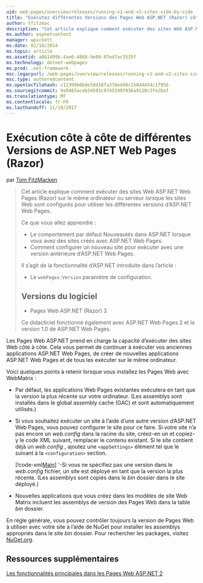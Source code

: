 ```yaml
---
uid: web-pages/overview/releases/running-v1-and-v2-sites-side-by-side
title: "Exécutez différentes Versions des Pages Web ASP.NET (Razor) côte à côte | Documents Microsoft"
author: tfitzmac
description: "Cet article explique comment exécuter des sites Web ASP.NET Web Pages (Razor) sur le même ordinateur ou serveur lorsque les sites Web sont configurés pour utiliser des versions différentes..."
ms.author: aspnetcontent
manager: wpickett
ms.date: 02/10/2014
ms.topic: article
ms.assetid: a861409b-4ae6-4868-9e09-87edfac3535f
ms.technology: dotnet-webpages
ms.prod: .net-framework
msc.legacyurl: /web-pages/overview/releases/running-v1-and-v2-sites-side-by-side
msc.type: authoredcontent
ms.openlocfilehash: c11399b0bde59d18fa378ed48c15844454c1f956
ms.sourcegitcommit: 9a9483aceb34591c97451997036a9120c3fe2baf
ms.translationtype: MT
ms.contentlocale: fr-FR
ms.lasthandoff: 11/10/2017
---
```

<a name="running-different-versions-of-aspnet-web-pages-razor-side-by-side"></a>Exécution côte à côte de différentes Versions de ASP.NET Web Pages (Razor)
====================
par [Tom FitzMacken](https://github.com/tfitzmac)

> Cet article explique comment exécuter des sites Web ASP.NET Web Pages (Razor) sur le même ordinateur ou serveur lorsque les sites Web sont configurés pour utiliser les différentes versions d’ASP.NET Web Pages.
> 
> Ce que vous allez apprendre :
> 
> - Le comportement par défaut Nouveautés dans ASP.NET lorsque vous avez des sites créés avec ASP.NET Web Pages.
> - Comment configurer un nouveau site pour exécuter avec une version antérieure d’ASP.NET Web Pages.
>   
> 
> Il s’agit de la fonctionnalité d’ASP.NET introduite dans l’article :
> 
> - Le `webPages:Version` paramètre de configuration.
>   
> 
> ## <a name="software-versions"></a>Versions du logiciel
> 
> 
> - Pages Web ASP.NET (Razor) 3
>   
> 
> Ce didacticiel fonctionne également avec ASP.NET Web Pages 2 et la version 1.0 de ASP.NET Web Pages.


Les Pages Web ASP.NET prend en charge la capacité d’exécuter des sites Web côte à côte. Cela vous permet de continuer à exécuter vos anciennes applications ASP.NET Web Pages, de créer de nouvelles applications ASP.NET Web Pages et de tous les exécuter sur le même ordinateur.

Voici quelques points à retenir lorsque vous installez les Pages Web avec WebMatrix :

- Par défaut, les applications Web Pages existantes exécutera en tant que la version la plus récente sur votre ordinateur. (Les assemblys sont installés dans le global assembly cache (GAC) et sont automatiquement utilisés.)
- Si vous souhaitez exécuter un site à l’aide d’une autre version d’ASP.NET Web Pages, vous pouvez configurer le site pour ce faire. Si votre site n’a pas encore un *web.config* dans la racine du site, créez-en un et copiez-y le code XML suivant, remplacer le contenu existant. Si le site contient déjà un *web.config* , ajoutez une `<appSettings>` élément tel que le suivant à la `<configuration>` section.

    [!code-xml[Main](running-v1-and-v2-sites-side-by-side/samples/sample1.xml)]
'-Si vous ne spécifiez pas une version dans le *web.config* fichier, un site est déployé en tant que la version la plus récente. (Les assemblys sont copiés dans le *bin* dossier dans le site déployé.)
- Nouvelles applications que vous créez dans les modèles de site Web Matrix incluent les assemblys de version des Pages Web dans la table *bin* dossier.

En règle générale, vous pouvez contrôler toujours la version de Pages Web à utiliser avec votre site à l’aide de NuGet pour installer les assemblys appropriés dans le site *bin* dossier. Pour rechercher les packages, visitez [NuGet.org](http://NuGet.org).

## <a name="additional-resources"></a>Ressources supplémentaires

[Les fonctionnalités principales dans les Pages Web ASP.NET 2](top-features-in-web-pages-2.md)
